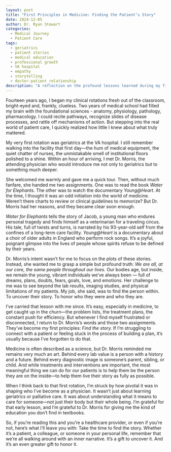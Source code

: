 ```yaml
---
layout: post
title: "First Principles in Medicine: Finding the Patient’s Story"
date: 2024-12-05
author: Dr. Ryan Stewart
categories: 
  - Medical Journey
  - Patient Care
tags:
  - geriatrics
  - patient stories
  - medical education
  - professional growth
  - VA hospital
  - empathy
  - storytelling
  - doctor-patient relationship
description: "A reflection on the profound lessons learned during my first geriatrics rotation at the VA hospital, and how they shaped my approach to medicine."
---
```


Fourteen years ago, I began my clinical rotations fresh out of the classroom, bright-eyed and, frankly, clueless. Two years of medical school had filled my brain with the foundational sciences - anatomy, physiology, pathology, pharmacology. I could recite pathways, recognize slides of disease processes, and rattle off mechanisms of action. But stepping into the real world of patient care, I quickly realized how little I knew about what truly mattered.

My very first rotation was geriatrics at the VA hospital. I still remember walking into the facility that first day—the hum of medical equipment, the quiet chatter of nurses, the unmistakable smell of institutional floors polished to a shine. Within an hour of arriving, I met Dr. Morris, the attending physician who would introduce me not only to geriatrics but to something much deeper.

She welcomed me warmly and gave me a quick tour. Then, without much fanfare, she handed me two assignments. One was to read the book *Water for Elephants*. The other was to watch the documentary *Young@Heart*. At the time, I thought it was an odd initiation into the world of medicine. Weren’t there charts to review or clinical guidelines to memorize? But Dr. Morris had her reasons, and they became clear soon enough.

*Water for Elephants* tells the story of Jacob, a young man who endures personal tragedy and finds himself as a veterinarian for a traveling circus. His tale, full of twists and turns, is narrated by his 93-year-old self from the confines of a long-term care facility. *Young@Heart* is a documentary about a choir of older adults in England who perform rock songs. It’s a joyful, poignant glimpse into the lives of people whose spirits refuse to be defined by their years.

Dr. Morris’s intent wasn’t for me to focus on the plots of these stories. Instead, she wanted me to grasp a simple but profound truth: *We are all, at our core, the same people throughout our lives.* Our bodies age, but inside, we remain the young, vibrant individuals we’ve always been — full of dreams, plans, doubts, fears, goals, love, and emotions. Her challenge to me was to see beyond the lab results, imaging studies, and physical limitations of my patients. My job, she said, was to find the person within. To uncover their story. To honor who they were and who they are.

I’ve carried that lesson with me since. It’s easy, especially in medicine, to get caught up in the churn—the problem lists, the treatment plans, the constant push for efficiency. But whenever I find myself frustrated or disconnected, I return to Dr. Morris’s words and those two assignments. They’ve become my first principles: *Find the story.* If I’m struggling to connect with a patient or feeling stuck in the process of building a plan, it’s usually because I’ve forgotten to do that.

Medicine is often described as a science, but Dr. Morris reminded me remains very much an art. Behind every lab value is a person with a history and a future. Behind every diagnostic image is someone’s parent, sibling, or child. And while treatments and interventions are important, the most meaningful thing we can do for our patients is to help them be the person they are on the inside—to help them live their story as fully as possible.

When I think back to that first rotation, I’m struck by how pivotal it was in shaping who I’ve become as a physician. It wasn’t just about learning geriatrics or palliative care. It was about understanding what it means to care for someone—not just their body but their whole being. I’m grateful for that early lesson, and I’m grateful to Dr. Morris for giving me the kind of education you don’t find in textbooks.

So, if you’re reading this and you’re a healthcare provider, or even if you’re not, here’s what I’ll leave you with: Take the time to find the story. Whether it’s a patient, a colleague, or someone in your personal life, remember that we’re all walking around with an inner narrative. It’s a gift to uncover it. And it’s an even greater gift to honor it.